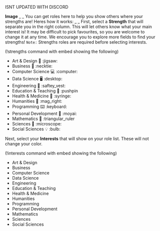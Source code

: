 ISNT UPDATED WITH DISCORD

**Image**
_ _
You can get roles here to help you show others where your strengths are! Heres how it works:
_ _
First, select a **Strength** that will separate you in the right column. This will let others know what your main interest is! It may be difficult to pick favourites, so you are welcome to change it at any time. We encourage you to explore more fields to find your strengths!
`Note:` Strengths roles are required before selecting interests.

(!strengths command with embed showing the following)
- Art & Design 🧩 \:jigsaw:
- Business 👔 \:necktie:
- Computer Science 💻 \:computer:
- Data Science 🖥️ \:desktop:
- Engineering 🦺 \:saftey_vest:
- Education & Teaching 📌 \:pushpin
- Health & Medicine 💉 \:syringe:
- Humanities 🔎 \:mag_right:
- Programming ⌨️ \:keyboard:
- Personal Development 🗿 \:moyai:
- Mathematics 📐 \:triangular_ruler
- Sciences 🔬 \:microscope:
- Social Sciences 💡 \:bulb:


Next, select your **Interests** that will show on your role list. These will not change your color.

(!interests command with embed showing the following)
- Art & Design
- Business
- Computer Science
- Data Science
- Engineering
- Education & Teaching
- Health & Medicine
- Humanities
- Programming
- Personal Development
- Mathematics
- Sciences
- Social Sciences